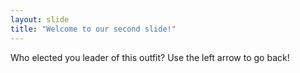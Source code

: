 ```yaml
---
layout: slide
title: "Welcome to our second slide!"
---
```

Who elected you leader of this outfit?
Use the left arrow to go back!
